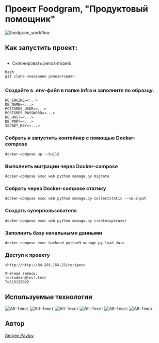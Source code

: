 # Проект Foodgram, "Продуктовый помощник"

![foodgram_workflow](https://github.com/shogun500/foodgram-project-react/actions/workflows/foodgram_workflow.yml/badge.svg)


## Как запустить проект:

##
- Склонировать репозиторий:

```
bash
git clone <название репозитория>
```
##

### Создайте в .env-файл в папке infra и заполните по образцу.
```
DB_ENGINE=<...>
DB_NAME=<...>
POSTGRES_USER=<...>
POSTGRES_PASSWORD=<...>
DB_HOST=<...>
DB_PORT=<...>
SECRET_KEY=<...>
```
### Собрать и запустить контейнер с помощью Docker-compose
```
docker-compose up --build
```
### Выполнить миграции через Docker-compose
```
docker-compose exec web python manage.py migrate
```
### Собрать через Docker-compose статику
```
docker-compose exec web python manage.py collectstatic --no-input
```
### Создать суперпользователя
```
docker-compose exec web python manage.py createsuperuser
```
### Заполнить базу начальными данными
```
docker-compose exec backend python3 manage.py load_data
```
### Доступ к проекту
```
<http://http://84.201.154.23/recipes>

Учетная запись:
testadmin@test.test
TqS15122022
```

## Используемые технологии
![Alt-Текст](https://img.shields.io/badge/python-3.8-blue)
![Alt-Текст](https://img.shields.io/badge/django-2.2.20-blue)
![Alt-Текст](https://img.shields.io/badge/djangorestframework-3.12.4-blue)
![Alt-Текст](https://img.shields.io/badge/docker-20.10.16-blue)
![Alt-Текст](https://img.shields.io/badge/nginx-1.21.3-blue)
![Alt-Текст](https://img.shields.io/badge/gunicorn-20.0.4-blue)

## Автор

<a href=https://github.com/shogun500>Sergey Pavlov</a>
